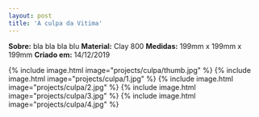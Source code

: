 ```yaml
---
layout: post
title: 'A culpa da Vitima'
---
```

**Sobre:** bla bla bla blu
**Material:**  Clay 800
**Medidas:** 199mm x 199mm x 199mm
**Criado em:** 14/12/2019

{% include image.html image="projects/culpa/thumb.jpg" %}
{% include image.html image="projects/culpa/1.jpg" %}
{% include image.html image="projects/culpa/2.jpg" %}
{% include image.html image="projects/culpa/3.jpg" %}
{% include image.html image="projects/culpa/4.jpg" %}
